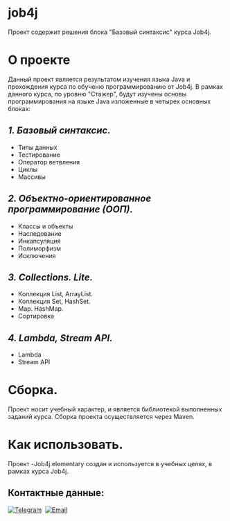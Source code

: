# job4j

Проект содержит решения блока "Базовый синтаксис" курса Job4j.

# О проекте
Данный проект является результатом изучения языка Java и прохождения курса по обученю программированию от Job4j.
В рамках данного курса, по уровню "Стажер", будут изучены основы программирования на языке Java изложенные в четырех 
основных блоках:

## *1. Базовый синтаксис.*
* Типы данных
* Тестирование
* Оператор ветвления
* Циклы
* Массивы

## *2. Объектно-ориентированное программирование (ООП).*
* Классы и объекты
* Наследование
* Инкапсуляция
* Полиморфизм
* Исключения

## *3. Collections. Lite.*
* Коллекция List, ArrayList.
* Коллекция Set, HashSet.
* Map. HashMap.
* Сортировка

## *4. Lambda, Stream API.*
* Lambda
* Stream API

# Сборка.
Проект носит учебный характер, и является библиотекой выполненных заданий курса. Сборка проекта осуществляется через Maven.

# Как использовать.
Проект -Job4j.elementary создан и используется в учебных целях, в рамках курса Job4j.




## Контактные данные:
[![Telegram](https://img.shields.io/badge/-telegram-grey?style=flat&logo=telegram&logoColor=white)](https://t.me/Evgeny_Zakharov)&nbsp;
[![Email](https://img.shields.io/badge/@%20email-005FED?style=flat&logo=mail&logoColor=white)](mailto:e.g.zakharov@gmail.com)&nbsp;
